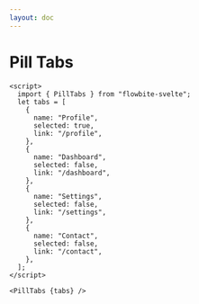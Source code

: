```yaml
---
layout: doc
---
```


<script>
  import { PillTabs }from '$lib/index';
  let tabs = [
    {
      name: "Profile",
      selected: true,
      link: "/",
    },
    {
      name: "Dashboard",
      selected: false,
      link: "/",
    },
    {
      name: "Settings",
      selected: false,
      link: "/",
    },
    {
      name: "Contacts",
      selected: false,
      link: "/",
    },
  ];
</script>

<h1 class="text-3xl w-full dark:text-white py-8">Pill Tabs</h1>

<div class="container flex flex-wrap justify-center rounded-xl my-4 mx-auto bg-gradient-to-r bg-white dark:bg-gray-900 border border-gray-200 dark:border-gray-700 p-2 sm:p-6">
   <PillTabs {tabs} />
</div>

```svelte
<script>
  import { PillTabs } from "flowbite-svelte";
  let tabs = [
    {
      name: "Profile",
      selected: true,
      link: "/profile",
    },
    {
      name: "Dashboard",
      selected: false,
      link: "/dashboard",
    },
    {
      name: "Settings",
      selected: false,
      link: "/settings",
    },
    {
      name: "Contact",
      selected: false,
      link: "/contact",
    },
  ];
</script>

<PillTabs {tabs} />
```

